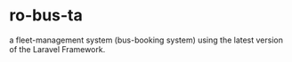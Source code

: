 # ro-bus-ta
a fleet-management system (bus-booking system) using the latest version of the Laravel Framework.
